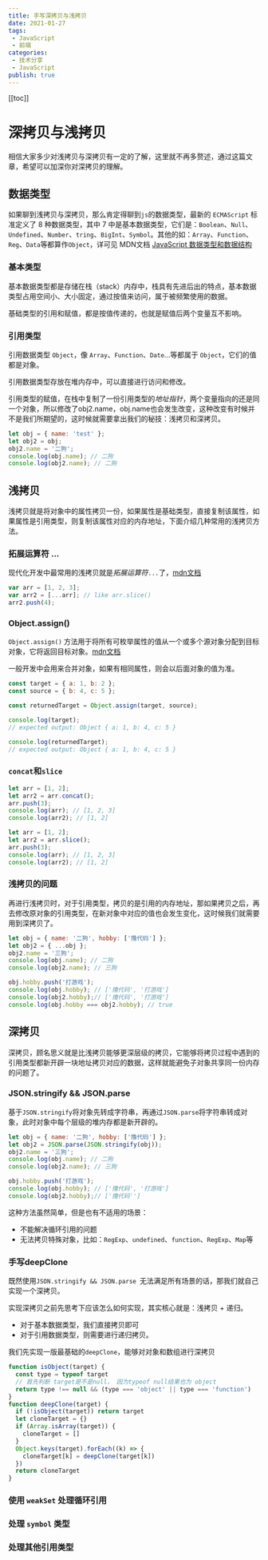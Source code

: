 ```yaml
---
title: 手写深拷贝与浅拷贝
date: 2021-01-27
tags:
 - JavaScript
 - 前端
categories:
 - 技术分享
 - JavaScript
publish: true
---
```

[[toc]]

# 深拷贝与浅拷贝
相信大家多少对浅拷贝与深拷贝有一定的了解，这里就不再多赘述，通过这篇文章，希望可以加深你对深拷贝的理解。

## 数据类型

如果聊到浅拷贝与深拷贝，那么肯定得聊到`js`的数据类型，最新的 `ECMAScript` 标准定义了 8 种数据类型，其中 7 中是基本数据类型，它们是：`Boolean`、`Null`、`Undefined`、`Number`、`tring`、`BigInt`、`Symbol`。其他的如：`Array`、`Function`、 `Reg`、`Data`等都算作`Object`，详可见 MDN文档 [JavaScript 数据类型和数据结构](https://developer.mozilla.org/zh-cn/docs/web/javascript/data_structures)

### 基本类型

基本数据类型都是存储在栈（stack）内存中，栈具有先进后出的特点，基本数据类型占用空间小、大小固定，通过按值来访问，属于被频繁使用的数据。

基础类型的引用和赋值，都是按值传递的，也就是赋值后两个变量互不影响。

### 引用类型

引用数据类型 `Object`，像 `Array`、`Function`、`Date`...等都属于 `Object`，它们的值都是对象。

引用数据类型存放在堆内存中，可以直接进行访问和修改。

引用类型的赋值，在栈中复制了一份引用类型的*地址指针*，两个变量指向的还是同一个对象，所以修改了obj2.name，obj.name也会发生改变，这种改变有时候并不是我们所期望的，这时候就需要拿出我们的秘技：浅拷贝和深拷贝。

```js
let obj = { name: 'test' };
let obj2 = obj;
obj2.name = '二狗';
console.log(obj.name); // 二狗
console.log(obj2.name); // 二狗
```
## 浅拷贝

浅拷贝就是将对象中的属性拷贝一份，如果属性是基础类型，直接复制该属性，如果属性是引用类型，则复制该属性对应的内存地址，下面介绍几种常用的浅拷贝方法。

### 拓展运算符 ...

现代化开发中最常用的浅拷贝就是*拓展运算符*`...`了，[mdn文档](https://developer.mozilla.org/zh-CN/docs/Web/JavaScript/Reference/Operators/Spread_syntax)

```js
var arr = [1, 2, 3];
var arr2 = [...arr]; // like arr.slice()
arr2.push(4);
```

### Object.assign()

`Object.assign()` 方法用于将所有可枚举属性的值从一个或多个源对象分配到目标对象，它将返回目标对象。[mdn文档](https://developer.mozilla.org/zh-cn/docs/Web/JavaScript/Reference/Global_Objects/Object/assign)

一般开发中会用来合并对象，如果有相同属性，则会以后面对象的值为准。

```js
const target = { a: 1, b: 2 };
const source = { b: 4, c: 5 };

const returnedTarget = Object.assign(target, source);

console.log(target);
// expected output: Object { a: 1, b: 4, c: 5 }

console.log(returnedTarget);
// expected output: Object { a: 1, b: 4, c: 5 }

```

### `concat`和`slice`

```js
let arr = [1, 2];
let arr2 = arr.concat();
arr.push(3);
console.log(arr); // [1, 2, 3]
console.log(arr2); // [1, 2]
```

```js
let arr = [1, 2];
let arr2 = arr.slice();
arr.push(3);
console.log(arr); // [1, 2, 3]
console.log(arr2); // [1, 2]

```
### 浅拷贝的问题

再进行浅拷贝时，对于引用类型，拷贝的是引用的内存地址，那如果拷贝之后，再去修改原对象的引用类型，在新对象中对应的值也会发生变化，这时候我们就需要用到深拷贝了。

```js
let obj = { name: '二狗', hobby: ['撸代码'] };
let obj2 = { ...obj };
obj2.name = '三狗';
console.log(obj.name); // 二狗
console.log(obj2.name); // 三狗

obj.hobby.push('打游戏');
console.log(obj.hobby); // ['撸代码', '打游戏']
console.log(obj2.hobby);// ['撸代码', '打游戏']
console.log(obj.hobby === obj2.hobby); // true

```

## 深拷贝

深拷贝，顾名思义就是比浅拷贝能够更深层级的拷贝，它能够将拷贝过程中遇到的引用类型都新开辟一块地址拷贝对应的数据，这样就能避免子对象共享同一份内存的问题了。

### JSON.stringify && JSON.parse 

基于`JSON.stringify`将对象先转成字符串，再通过`JSON.parse`将字符串转成对象，此时对象中每个层级的堆内存都是新开辟的。

```js
let obj = { name: '二狗', hobby: ['撸代码'] };
let obj2 = JSON.parse(JSON.stringify(obj));
obj2.name = '三狗';
console.log(obj.name); // 二狗
console.log(obj2.name); // 三狗

obj.hobby.push('打游戏');
console.log(obj.hobby); // ['撸代码', '打游戏']
console.log(obj2.hobby);// ['撸代码'']
```

这种方法虽然简单，但是也有不适用的场景：
 - 不能解决循环引用的问题
 - 无法拷贝特殊对象，比如：`RegExp`、`undefined`、`function`、`RegExp`、`Map`等

### 手写deepClone

既然使用`JSON.stringify && JSON.parse `无法满足所有场景的话，那我们就自己实现一个深拷贝。

实现深拷贝之前先思考下应该怎么如何实现，其实核心就是：浅拷贝 + 递归。

 - 对于基本数据类型，我们直接拷贝即可
 - 对于引用数据类型，则需要进行递归拷贝。

我们先实现一版最基础的`deepClone`，能够对对象和数组进行深拷贝

```js
function isObject(target) {
  const type = typeof target
  // 首先判断 target是不是null， 因为typeof null结果也为 object
  return type !== null && (type === 'object' || type === 'function')
}
function deepClone(target) {
  if (!isObject(target)) return target
  let cloneTarget = {}
  if (Array.isArray(target)) {
    cloneTarget = []
  }
  Object.keys(target).forEach((k) => {
    cloneTarget[k] = deepClone(target[k])
  })
  return cloneTarget
}
```

### 使用 `weakSet` 处理循环引用

### 处理 `symbol` 类型
### 处理其他引用类型
